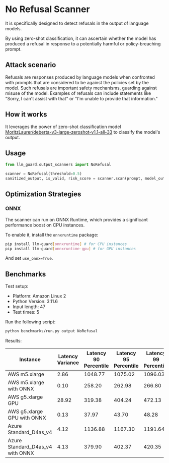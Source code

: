 # No Refusal Scanner

It is specifically designed to detect refusals in the output of language models.

By using zero-shot classification, it can
ascertain whether the model has produced a refusal in response to a
potentially harmful or policy-breaching prompt.

## Attack scenario

Refusals are responses produced by language models when confronted with prompts that are considered to be against the
policies set by the model. Such refusals are important safety mechanisms, guarding against misuse of the model. Examples
of refusals can include statements like "Sorry, I can't assist with that" or "I'm unable to provide that information."

## How it works

It leverages the power of zero-shot classification model [MoritzLaurer/deberta-v3-large-zeroshot-v1.1-all-33](https://huggingface.co/MoritzLaurer/deberta-v3-large-zeroshot-v1.1-all-33) to classify the model's output.

## Usage

```python
from llm_guard.output_scanners import NoRefusal

scanner = NoRefusal(threshold=0.5)
sanitized_output, is_valid, risk_score = scanner.scan(prompt, model_output)
```

## Optimization Strategies

### ONNX

The scanner can run on ONNX Runtime, which provides a significant performance boost on CPU instances.

To enable it, install the `onnxruntime` package:

```sh
pip install llm-guard[onnxruntime] # for CPU instances
pip install llm-guard[onnxruntime-gpu] # for GPU instances
```

And set `use_onnx=True`.

## Benchmarks

Test setup:

- Platform: Amazon Linux 2
- Python Version: 3.11.6
- Input length: 47
- Test times: 5

Run the following script:

```sh
python benchmarks/run.py output NoRefusal
```

Results:

| Instance                         | Latency Variance | Latency 90 Percentile | Latency 95 Percentile | Latency 99 Percentile | Average Latency (ms) | QPS     |
|----------------------------------|------------------|-----------------------|-----------------------|-----------------------|----------------------|---------|
| AWS m5.xlarge                    | 2.86             | 1048.77               | 1075.02               | 1096.03               | 994.49               | 47.26   |
| AWS m5.xlarge with ONNX          | 0.10             | 258.20                | 262.98                | 266.80                | 247.92               | 189.57  |
| AWS g5.xlarge GPU                | 28.92            | 319.38                | 404.24                | 472.13                | 149.02               | 315.40  |
| AWS g5.xlarge GPU with ONNX      | 0.13             | 37.97                 | 43.70                 | 48.28                 | 26.42                | 1778.77 |
| Azure Standard_D4as_v4           | 4.12             | 1136.88               | 1167.30               | 1191.64               | 1069.95              | 43.93   |
| Azure Standard_D4as_v4 with ONNX | 4.13             | 379.90                | 402.37                | 420.35                | 303.08               | 155.08  |
